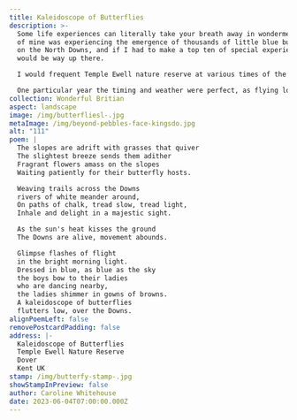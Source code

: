 ```yaml
---
title: Kaleidoscope of Butterflies
description: >-
  Some life experiences can literally take your breath away in wonderment, one
  of mine was experiencing the emergence of thousands of little blue butterflies
  on the North Downs, and if I had to make a top ten of special experiences this
  would be way up there. 

  I would frequent Temple Ewell nature reserve at various times of the year to spot various butterflies and flowers throughout the seasons. Summer was particularly special as the reward after the hot climb was to sit quietly on a sheltered slope and watch, it never took long for a myriad of butterflies and other insects to frequent the abundant surrounding flowers.

  One particular year the timing and weather were perfect, as flying low over a sheltered slope were thousands of blue butterflies, it went from saying, there's one, there's one, to silence as it became apparent something rather special was happening. Being surrounded by so many delicate creatures at once was awe-inspiring.
collection: Wonderful Britian
aspect: landscape
image: /img/butterfliesl-.jpg
metaImage: /img/beyond-pebbles-face-kingsdo.jpg
alt: "111"
poem: |
  The slopes are adrift with grasses that quiver
  The slightest breeze sends them adither
  Fragrant flowers amass on the slopes
  Waiting patiently for their butterfly hosts.

  Weaving trails across the Downs
  rivers of white meander around,
  On paths of chalk, tread slow, tread light,
  Inhale and delight in a majestic sight.

  As the sun's heat kisses the ground
  The Downs are alive, movement abounds.

  Glimpse flashes of flight 
  in the bright morning light.
  Dressed in blue, as blue as the sky
  the boys bow to their ladies 
  who are dancing nearby, 
  the ladies shimmer in gowns of browns.
  A kaleidoscope of butterflies
  flutters low, over the Downs.
alignPoemLeft: false
removePostcardPadding: false
address: |-
  Kaleidoscope of Butterflies
  Temple Ewell Nature Reserve
  Dover
  Kent UK
stamp: /img/butterfy-stamp-.jpg
showStampInPreview: false
author: Caroline Whitehouse
date: 2023-06-04T07:00:00.000Z
---
```


